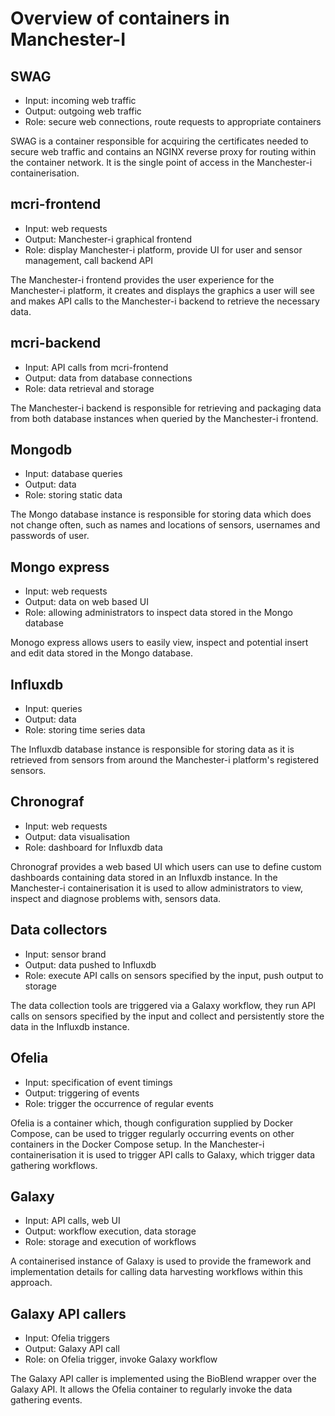 # Overview of containers in Manchester-I #

## SWAG ##

* Input: incoming web traffic
* Output: outgoing web traffic
* Role: secure web connections, route requests to appropriate containers

SWAG is a container responsible for acquiring the certificates needed to secure web traffic and contains an NGINX reverse proxy for routing within the container network. It is the single point of access in the Manchester-i containerisation.

## mcri-frontend ##

* Input: web requests
* Output: Manchester-i graphical frontend
* Role: display Manchester-i platform, provide UI for user and sensor management, call backend API

The Manchester-i frontend provides the user experience for the Manchester-i platform, it creates and displays the graphics a user will see and makes API calls to the Manchester-i backend to retrieve the necessary data.

## mcri-backend ##

* Input: API calls from mcri-frontend
* Output: data from database connections
* Role: data retrieval and storage

The Manchester-i backend is responsible for retrieving and packaging data from both database instances when queried by the Manchester-i frontend.

## Mongodb ##

* Input: database queries
* Output: data
* Role: storing static data 

The Mongo database instance is responsible for storing data which does not change often, such as names and locations of sensors, usernames and passwords of user.

## Mongo express ##

* Input: web requests
* Output: data on web based UI
* Role: allowing administrators to inspect data stored in the Mongo database

Monogo express allows users to easily view, inspect and potential insert and edit data stored in the Mongo database.

## Influxdb ##

* Input: queries
* Output: data
* Role: storing time series data

The Influxdb database instance is responsible for storing data as it is retrieved from sensors from around the Manchester-i platform's registered sensors. 

## Chronograf ##

* Input: web requests
* Output: data visualisation
* Role: dashboard for Influxdb data

Chronograf provides a web based UI which users can use to define custom dashboards containing data stored in an Influxdb instance. In the Manchester-i containerisation it is used to allow administrators to view, inspect and diagnose problems with, sensors data.

## Data collectors ##

* Input: sensor brand
* Output: data pushed to Influxdb
* Role: execute API calls on sensors specified by the input, push output to storage

The data collection tools are triggered via a Galaxy workflow, they run API calls on sensors specified by the input and collect and persistently store the data in the Influxdb instance.

## Ofelia ##

* Input: specification of event timings
* Output: triggering of events
* Role: trigger the occurrence of regular events

Ofelia is a container which, though configuration supplied by Docker Compose, can be used to trigger regularly occurring events on other containers in the Docker Compose setup. In the Manchester-i containerisation it is used to trigger API calls to Galaxy, which trigger data gathering workflows.

## Galaxy ##

* Input: API calls, web UI
* Output: workflow execution, data storage
* Role: storage and execution of workflows

A containerised instance of Galaxy is used to provide the framework and implementation details for calling data harvesting workflows within this approach. 

## Galaxy API callers ##

* Input: Ofelia triggers
* Output: Galaxy API call
* Role: on Ofelia trigger, invoke Galaxy workflow

The Galaxy API caller is implemented using the BioBlend wrapper over the Galaxy API. It allows the Ofelia container to regularly invoke the data gathering events.
